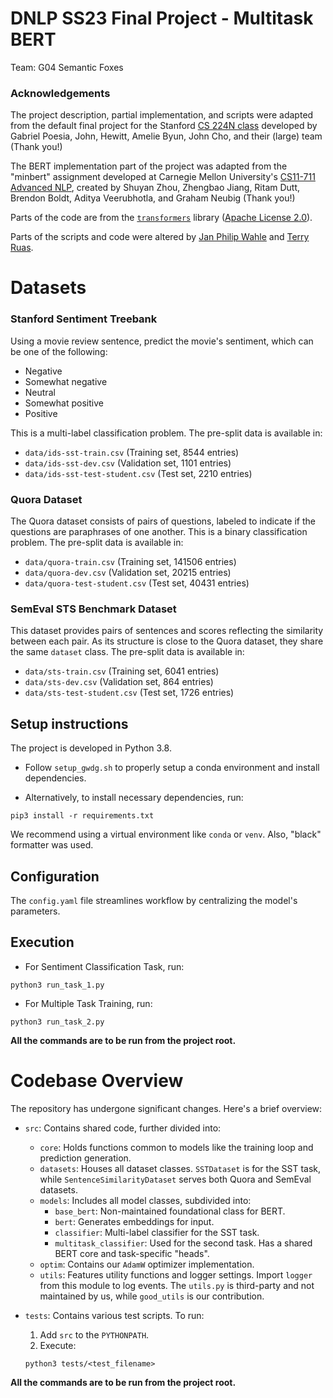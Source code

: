 # DNLP SS23 Final Project - Multitask BERT
Team: G04	Semantic Foxes

### Acknowledgements

The project description, partial implementation, and scripts were adapted from the default final project for the Stanford [CS 224N class](https://web.stanford.edu/class/cs224n/) developed by Gabriel Poesia, John, Hewitt, Amelie Byun, John Cho, and their (large) team (Thank you!) 

The BERT implementation part of the project was adapted from the "minbert" assignment developed at Carnegie Mellon University's [CS11-711 Advanced NLP](http://phontron.com/class/anlp2021/index.html),
created by Shuyan Zhou, Zhengbao Jiang, Ritam Dutt, Brendon Boldt, Aditya Veerubhotla, and Graham Neubig  (Thank you!)

Parts of the code are from the [`transformers`](https://github.com/huggingface/transformers) library ([Apache License 2.0](./LICENSE)).

Parts of the scripts and code were altered by [Jan Philip Wahle](https://jpwahle.com/) and [Terry Ruas](https://terryruas.com/).

# Datasets

### Stanford Sentiment Treebank

Using a movie review sentence, predict the movie's sentiment, which can be one of the following:
- Negative
- Somewhat negative
- Neutral
- Somewhat positive
- Positive

This is a multi-label classification problem. The pre-split data is available in:
- `data/ids-sst-train.csv` (Training set, 8544 entries)
- `data/ids-sst-dev.csv` (Validation set, 1101 entries)
- `data/ids-sst-test-student.csv` (Test set, 2210 entries)

### Quora Dataset
The Quora dataset consists of pairs of questions, labeled to indicate if the questions are paraphrases of one another. This is a binary classification problem. The pre-split data is available in:
- `data/quora-train.csv` (Training set, 141506 entries)
- `data/quora-dev.csv` (Validation set, 20215 entries)
- `data/quora-test-student.csv` (Test set, 40431 entries)

### SemEval STS Benchmark Dataset
This dataset provides pairs of sentences and scores reflecting the similarity between each pair. As its structure is close to the Quora dataset, they share the same `dataset` class. The pre-split data is available in:
- `data/sts-train.csv` (Training set, 6041 entries)
- `data/sts-dev.csv` (Validation set, 864 entries)
- `data/sts-test-student.csv` (Test set, 1726 entries)

## Setup instructions
The project is developed in Python 3.8. 

* Follow `setup_gwdg.sh` to properly setup a conda environment and install dependencies.

* Alternatively, to install necessary dependencies, run:
```
pip3 install -r requirements.txt
```
We recommend using a virtual environment like `conda` or `venv`.
Also, "black" formatter was used.

## Configuration
The `config.yaml` file streamlines workflow by centralizing the model's parameters.

## Execution
- For Sentiment Classification Task, run:
```
python3 run_task_1.py
```

- For Multiple Task Training, run:
```
python3 run_task_2.py
```

**All the commands are to be run from the project root.**

# Codebase Overview

The repository has undergone significant changes. Here's a brief overview:

- `src`: Contains shared code, further divided into:
  - `core`: Holds functions common to models like the training loop and prediction generation.
  - `datasets`: Houses all dataset classes. `SSTDataset` is for the SST task, while `SentenceSimilarityDataset` serves both Quora and SemEval datasets.
  - `models`: Includes all model classes, subdivided into:
    - `base_bert`: Non-maintained foundational class for BERT.
    - `bert`: Generates embeddings for input.
    - `classifier`: Multi-label classifier for the SST task.
    - `multitask_classifier`: Used for the second task. Has a shared BERT core and task-specific "heads".
  - `optim`: Contains our `AdamW` optimizer implementation.
  - `utils`: Features utility functions and logger settings. Import `logger` from this module to log events. The `utils.py` is third-party and not maintained by us, while `good_utils` is our contribution.
  
- `tests`: Contains various test scripts. To run:
  1. Add `src` to the `PYTHONPATH`.
  2. Execute:
    ```
    python3 tests/<test_filename>
    ```
**All the commands are to be run from the project root.**
